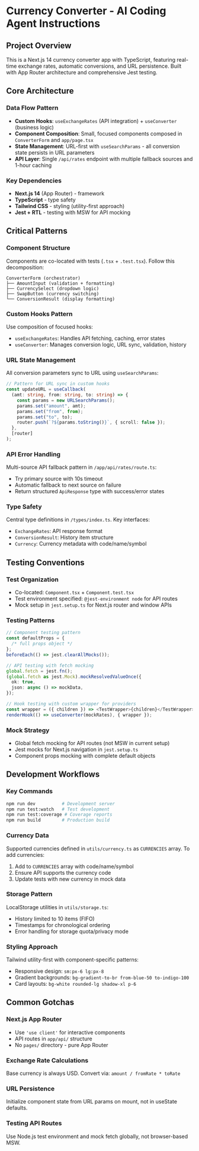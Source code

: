 # Currency Converter - AI Coding Agent Instructions

## Project Overview

This is a Next.js 14 currency converter app with TypeScript, featuring real-time exchange rates, automatic conversions, and URL persistence. Built with App Router architecture and comprehensive Jest testing.

## Core Architecture

### Data Flow Pattern

- **Custom Hooks**: `useExchangeRates` (API integration) + `useConverter` (business logic)
- **Component Composition**: Small, focused components composed in `ConverterForm` and `app/page.tsx`
- **State Management**: URL-first with `useSearchParams` - all conversion state persists in URL parameters
- **API Layer**: Single `/api/rates` endpoint with multiple fallback sources and 1-hour caching

### Key Dependencies

- **Next.js 14** (App Router) - framework
- **TypeScript** - type safety
- **Tailwind CSS** - styling (utility-first approach)
- **Jest + RTL** - testing with MSW for API mocking

## Critical Patterns

### Component Structure

Components are co-located with tests (`.tsx` + `.test.tsx`). Follow this decomposition:

```
ConverterForm (orchestrator)
├── AmountInput (validation + formatting)
├── CurrencySelect (dropdown logic)
├── SwapButton (currency switching)
└── ConversionResult (display formatting)
```

### Custom Hooks Pattern

Use composition of focused hooks:

- `useExchangeRates`: Handles API fetching, caching, error states
- `useConverter`: Manages conversion logic, URL sync, validation, history

### URL State Management

All conversion parameters sync to URL using `useSearchParams`:

```typescript
// Pattern for URL sync in custom hooks
const updateURL = useCallback(
  (amt: string, from: string, to: string) => {
    const params = new URLSearchParams();
    params.set("amount", amt);
    params.set("from", from);
    params.set("to", to);
    router.push(`?${params.toString()}`, { scroll: false });
  },
  [router]
);
```

### API Error Handling

Multi-source API fallback pattern in `/app/api/rates/route.ts`:

- Try primary source with 10s timeout
- Automatic fallback to next source on failure
- Return structured `ApiResponse` type with success/error states

### Type Safety

Central type definitions in `/types/index.ts`. Key interfaces:

- `ExchangeRates`: API response format
- `ConversionResult`: History item structure
- `Currency`: Currency metadata with code/name/symbol

## Testing Conventions

### Test Organization

- Co-located: `Component.tsx` + `Component.test.tsx`
- Test environment specified: `@jest-environment node` for API routes
- Mock setup in `jest.setup.ts` for Next.js router and window APIs

### Testing Patterns

```typescript
// Component testing pattern
const defaultProps = {
  /* full props object */
};
beforeEach(() => jest.clearAllMocks());

// API testing with fetch mocking
global.fetch = jest.fn();
(global.fetch as jest.Mock).mockResolvedValueOnce({
  ok: true,
  json: async () => mockData,
});

// Hook testing with custom wrapper for providers
const wrapper = ({ children }) => <TestWrapper>{children}</TestWrapper>;
renderHook(() => useConverter(mockRates), { wrapper });
```

### Mock Strategy

- Global fetch mocking for API routes (not MSW in current setup)
- Jest mocks for Next.js navigation in `jest.setup.ts`
- Component props mocking with complete default objects

## Development Workflows

### Key Commands

```bash
npm run dev          # Development server
npm run test:watch   # Test development
npm run test:coverage # Coverage reports
npm run build        # Production build
```

### Currency Data

Supported currencies defined in `utils/currency.ts` as `CURRENCIES` array. To add currencies:

1. Add to `CURRENCIES` array with code/name/symbol
2. Ensure API supports the currency code
3. Update tests with new currency in mock data

### Storage Pattern

LocalStorage utilities in `utils/storage.ts`:

- History limited to 10 items (FIFO)
- Timestamps for chronological ordering
- Error handling for storage quota/privacy mode

### Styling Approach

Tailwind utility-first with component-specific patterns:

- Responsive design: `sm:px-6 lg:px-8`
- Gradient backgrounds: `bg-gradient-to-br from-blue-50 to-indigo-100`
- Card layouts: `bg-white rounded-lg shadow-xl p-6`

## Common Gotchas

### Next.js App Router

- Use `'use client'` for interactive components
- API routes in `app/api/` structure
- No `pages/` directory - pure App Router

### Exchange Rate Calculations

Base currency is always USD. Convert via: `amount / fromRate * toRate`

### URL Persistence

Initialize component state from URL params on mount, not in useState defaults.

### Testing API Routes

Use Node.js test environment and mock fetch globally, not browser-based MSW.

